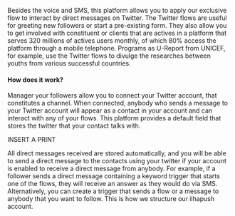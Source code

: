 Besides the voice and SMS, this platform allows you to apply our exclusive flow to interact by direct messages on Twitter. The Twitter flows are useful for greeting new followers or start a pre-existing form. They also allow you to get involved with constituent or clients that are actives in a platform that serves 320 millions of actives users monthly, of which 80% access the platform through a mobile telephone. Programs as U-Report from UNICEF, for example, use the Twitter flows to divulge the researches between youths from various successful countries.

#### How does it work? ####

Manager your followers allow you to connect your Twitter account, that constitutes a channel. When connected, anybody who sends a message to your Twitter account will appear as a contact in your account and can interact with any of your flows. This platform provides a default field that stores the twitter that your contact talks with.

INSERT A PRINT
 
All direct messages received are stored automatically, and you will be able to send a direct message to the contacts using your twitter if your account is enabled to receive a direct message from anybody. For example, if a follower sends a direct message containing a keyword trigger that starts one of the flows, they will receive an answer as they would do via SMS. Alternatively, you can create a trigger that sends a flow or a message to anybody that you want to follow. This is how we structure our ilhapush account.
